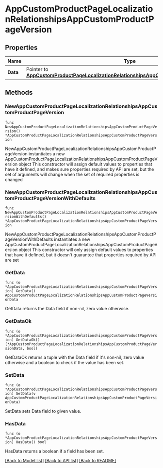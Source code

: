 # AppCustomProductPageLocalizationRelationshipsAppCustomProductPageVersion

## Properties

Name | Type | Description | Notes
------------ | ------------- | ------------- | -------------
**Data** | Pointer to [**AppCustomProductPageLocalizationRelationshipsAppCustomProductPageVersionData**](AppCustomProductPageLocalizationRelationshipsAppCustomProductPageVersionData.md) |  | [optional] 

## Methods

### NewAppCustomProductPageLocalizationRelationshipsAppCustomProductPageVersion

`func NewAppCustomProductPageLocalizationRelationshipsAppCustomProductPageVersion() *AppCustomProductPageLocalizationRelationshipsAppCustomProductPageVersion`

NewAppCustomProductPageLocalizationRelationshipsAppCustomProductPageVersion instantiates a new AppCustomProductPageLocalizationRelationshipsAppCustomProductPageVersion object
This constructor will assign default values to properties that have it defined,
and makes sure properties required by API are set, but the set of arguments
will change when the set of required properties is changed

### NewAppCustomProductPageLocalizationRelationshipsAppCustomProductPageVersionWithDefaults

`func NewAppCustomProductPageLocalizationRelationshipsAppCustomProductPageVersionWithDefaults() *AppCustomProductPageLocalizationRelationshipsAppCustomProductPageVersion`

NewAppCustomProductPageLocalizationRelationshipsAppCustomProductPageVersionWithDefaults instantiates a new AppCustomProductPageLocalizationRelationshipsAppCustomProductPageVersion object
This constructor will only assign default values to properties that have it defined,
but it doesn't guarantee that properties required by API are set

### GetData

`func (o *AppCustomProductPageLocalizationRelationshipsAppCustomProductPageVersion) GetData() AppCustomProductPageLocalizationRelationshipsAppCustomProductPageVersionData`

GetData returns the Data field if non-nil, zero value otherwise.

### GetDataOk

`func (o *AppCustomProductPageLocalizationRelationshipsAppCustomProductPageVersion) GetDataOk() (*AppCustomProductPageLocalizationRelationshipsAppCustomProductPageVersionData, bool)`

GetDataOk returns a tuple with the Data field if it's non-nil, zero value otherwise
and a boolean to check if the value has been set.

### SetData

`func (o *AppCustomProductPageLocalizationRelationshipsAppCustomProductPageVersion) SetData(v AppCustomProductPageLocalizationRelationshipsAppCustomProductPageVersionData)`

SetData sets Data field to given value.

### HasData

`func (o *AppCustomProductPageLocalizationRelationshipsAppCustomProductPageVersion) HasData() bool`

HasData returns a boolean if a field has been set.


[[Back to Model list]](../README.md#documentation-for-models) [[Back to API list]](../README.md#documentation-for-api-endpoints) [[Back to README]](../README.md)


